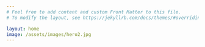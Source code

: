 ```yaml
---
# Feel free to add content and custom Front Matter to this file.
# To modify the layout, see https://jekyllrb.com/docs/themes/#overriding-theme-defaults

layout: home
image: /assets/images/hero2.jpg
---
```

